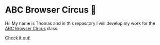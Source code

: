 # ABC Browser Circus 🎪

Hi! My name is Thomas and in this repository I will develop my work for the [ABC Browser Circus](https://abc.leoneckert.com) class.

[Check it out!](https://twaugh99.github.io/abc-student-repo/my-room/)
